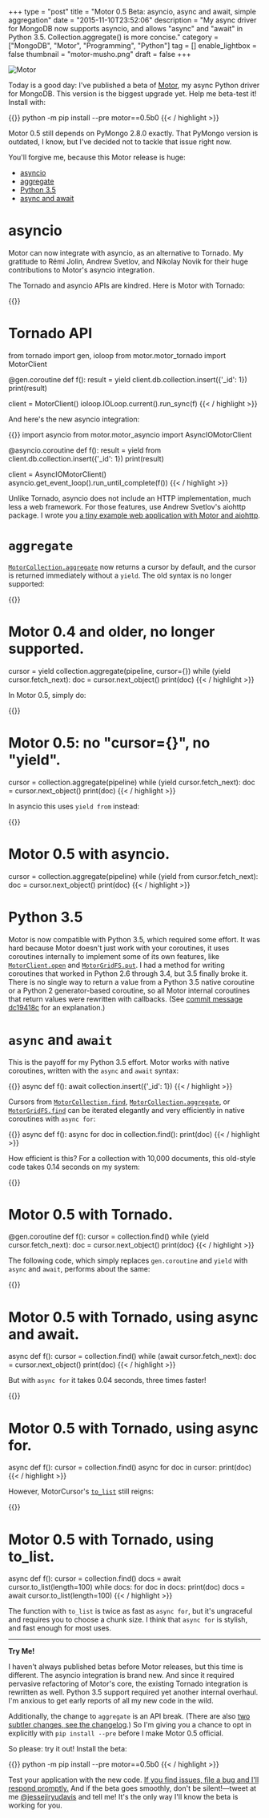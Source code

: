 +++
type = "post"
title = "Motor 0.5 Beta: asyncio, async and await, simple aggregation"
date = "2015-11-10T23:52:06"
description = "My async driver for MongoDB now supports asyncio, and allows \"async\" and \"await\" in Python 3.5. Collection.aggregate() is more concise."
category = ["MongoDB", "Motor", "Programming", "Python"]
tag = []
enable_lightbox = false
thumbnail = "motor-musho.png"
draft = false
+++

<p><img alt="Motor" border="0" src="motor-musho.png" style="display:block; margin-left:auto; margin-right:auto;" title="motor-musho.png"/></p>
<p>Today is a good day: I've published a beta of <a href="http://motor.readthedocs.org/en/stable/">Motor</a>, my async Python driver for MongoDB. This version is the biggest upgrade yet. Help me beta-test it! Install with:</p>

{{<highlight plain>}}
python -m pip install --pre motor==0.5b0
{{< / highlight >}}

<p>Motor 0.5 still depends on PyMongo 2.8.0 exactly. That PyMongo version is outdated, I know, but I've decided not to tackle that issue right now.</p>
<p>You'll forgive me, because this Motor release is huge:</p>
<div class="toc">
<ul>
<li><a href="#asyncio">asyncio</a></li>
<li><a href="#aggregate">aggregate</a></li>
<li><a href="#python-35">Python 3.5</a></li>
<li><a href="#async-and-await">async and await</a></li>
</ul>
</div>
<h1 id="asyncio">asyncio</h1>
<p>Motor can now integrate with asyncio, as an alternative to Tornado. My gratitude
to Rémi Jolin, Andrew Svetlov, and Nikolay Novik for their huge contributions to
Motor's asyncio integration.</p>
<p>The Tornado and asyncio APIs are kindred. Here is Motor with Tornado:</p>

{{<highlight python3>}}
# Tornado API
from tornado import gen, ioloop
from motor.motor_tornado import MotorClient

@gen.coroutine
def f():
    result = yield client.db.collection.insert({'_id': 1})
    print(result)

client = MotorClient()
ioloop.IOLoop.current().run_sync(f)
{{< / highlight >}}

<p>And here's the new asyncio integration:</p>

{{<highlight python3>}}
import asyncio
from motor.motor_asyncio import AsyncIOMotorClient

@asyncio.coroutine
def f():
    result = yield from client.db.collection.insert({'_id': 1})
    print(result)

client = AsyncIOMotorClient()
asyncio.get_event_loop().run_until_complete(f())
{{< / highlight >}}

<p>Unlike Tornado, asyncio does not include an HTTP implementation, much less a web framework. For those features, use Andrew Svetlov's aiohttp package. I wrote you <a href="http://motor.readthedocs.org/en/latest/tutorial-asyncio.html#a-web-application-with-aiohttp">a tiny example web application with Motor and aiohttp</a>.</p>
<h1 id="aggregate"><code>aggregate</code></h1>
<p><a href="http://motor.readthedocs.org/en/stable/api-tornado/motor_collection.html#motor.motor_tornado.MotorCollection.aggregate"><code>MotorCollection.aggregate</code></a> now returns a cursor by default, and the cursor
is returned immediately without a <code>yield</code>. The old syntax is no longer
supported:</p>

{{<highlight python3>}}
# Motor 0.4 and older, no longer supported.
cursor = yield collection.aggregate(pipeline, cursor={})
while (yield cursor.fetch_next):
    doc = cursor.next_object()
    print(doc)
{{< / highlight >}}

<p>In Motor 0.5, simply do:</p>

{{<highlight python3>}}
# Motor 0.5: no "cursor={}", no "yield".
cursor = collection.aggregate(pipeline)
while (yield cursor.fetch_next):
    doc = cursor.next_object()
    print(doc)
{{< / highlight >}}

<p>In asyncio this uses <code>yield from</code> instead:</p>

{{<highlight python3>}}
# Motor 0.5 with asyncio.
cursor = collection.aggregate(pipeline)
while (yield from cursor.fetch_next):
    doc = cursor.next_object()
    print(doc)
{{< / highlight >}}

<h1 id="python-35">Python 3.5</h1>
<p>Motor is now compatible with Python 3.5, which required some effort.
It was hard because Motor doesn't just work with your coroutines, it uses coroutines internally to implement
some of its own features, like <a href="http://motor.readthedocs.org/en/stable/api-tornado/motor_client.html#motor.motor_tornado.MotorClient.open"><code>MotorClient.open</code></a> and <a href="http://motor.readthedocs.org/en/stable/api-tornado/gridfs.html#motor.motor_tornado.MotorGridFS.put"><code>MotorGridFS.put</code></a>. I had a method for writing coroutines that worked in Python 2.6 through 3.4, but 3.5 finally broke it. There is no single way to return a value from a Python 3.5 native coroutine
or a Python 2 generator-based coroutine, so all Motor internal coroutines that
return values were rewritten with callbacks. (See <a href="https://github.com/mongodb/motor/commit/dc19418c">commit message dc19418c</a> for an explanation.)</p>
<h1 id="async-and-await"><code>async</code> and <code>await</code></h1>
<p>This is the payoff for my Python 3.5 effort. Motor works with native coroutines, written with the <code>async</code> and
<code>await</code> syntax:</p>

{{<highlight python3>}}
async def f():
    await collection.insert({'_id': 1})
{{< / highlight >}}

<p>Cursors from <a href="http://motor.readthedocs.org/en/stable/api-tornado/motor_collection.html#motor.motor_tornado.MotorCollection.find"><code>MotorCollection.find</code></a>, <a href="http://motor.readthedocs.org/en/stable/api-tornado/motor_collection.html#motor.motor_tornado.MotorCollection.aggregate"><code>MotorCollection.aggregate</code></a>, or
<a href="http://motor.readthedocs.org/en/stable/api-tornado/gridfs.html#motor.motor_tornado.MotorGridFS.find"><code>MotorGridFS.find</code></a> can be iterated elegantly and very efficiently in native
coroutines with <code>async for</code>:</p>

{{<highlight python3>}}
async def f():
    async for doc in collection.find():
        print(doc)
{{< / highlight >}}

<p>How efficient is this? For a collection with 10,000 documents, this old-style code takes 0.14 seconds on my system:</p>

{{<highlight python3>}}
# Motor 0.5 with Tornado.
@gen.coroutine
def f():
    cursor = collection.find()
    while (yield cursor.fetch_next):
        doc = cursor.next_object()
        print(doc)
{{< / highlight >}}

<p>The following code, which simply replaces <code>gen.coroutine</code> and <code>yield</code> with <code>async</code> and <code>await</code>, performs about the same:</p>

{{<highlight python3>}}
# Motor 0.5 with Tornado, using async and await.
async def f():
    cursor = collection.find()
    while (await cursor.fetch_next):
        doc = cursor.next_object()
        print(doc)
{{< / highlight >}}

<p>But with <code>async for</code> it takes 0.04 seconds, three times faster!</p>

{{<highlight python3>}}
# Motor 0.5 with Tornado, using async for.
async def f():
    cursor = collection.find()
    async for doc in cursor:
        print(doc)
{{< / highlight >}}

<p>However, MotorCursor's <a href="http://motor.readthedocs.org/en/stable/api-tornado/cursors.html#motor.motor_tornado.MotorCursor.to_list"><code>to_list</code></a> still reigns:</p>

{{<highlight python3>}}
# Motor 0.5 with Tornado, using to_list.
async def f():
    cursor = collection.find()
    docs = await cursor.to_list(length=100)
    while docs:
        for doc in docs:
            print(doc)
        docs = await cursor.to_list(length=100)
{{< / highlight >}}

<p>The function with <code>to_list</code> is twice as fast as <code>async for</code>, but it's ungraceful and requires you to choose a chunk size. I think that <code>async for</code> is stylish, and fast enough for most uses.</p>
<hr/>
<p><strong>Try Me!</strong></p>
<p>I haven't always published betas before Motor releases, but this time is different. The asyncio integration is brand new. And since it required pervasive refactoring of Motor's core, the existing Tornado integration is rewritten as well. Python 3.5 support required yet another internal overhaul. I'm anxious to get early reports of all my new code in the wild.</p>
<p>Additionally, the change to <code>aggregate</code> is an API break. (There are also <a href="http://motor.readthedocs.org/en/latest/changelog.html">two subtler changes, see the changelog</a>.) So I'm giving you a chance to opt in explicitly with <code>pip install --pre</code> before I make Motor 0.5 official.</p>
<p>So please: try it out! Install the beta:</p>

{{<highlight plain>}}
python -m pip install --pre motor==0.5b0
{{< / highlight >}}

<p>Test your application with the new code. <a href="https://jira.mongodb.org/browse/MOTOR/">If you find issues, file a bug and I'll respond promptly.</a> And if the beta goes smoothly, don't be silent!—tweet at me <a href="https://twitter.com/jessejiryudavis">@jessejiryudavis</a> and tell me! It's the only way I'll know the beta is working for you.</p>
